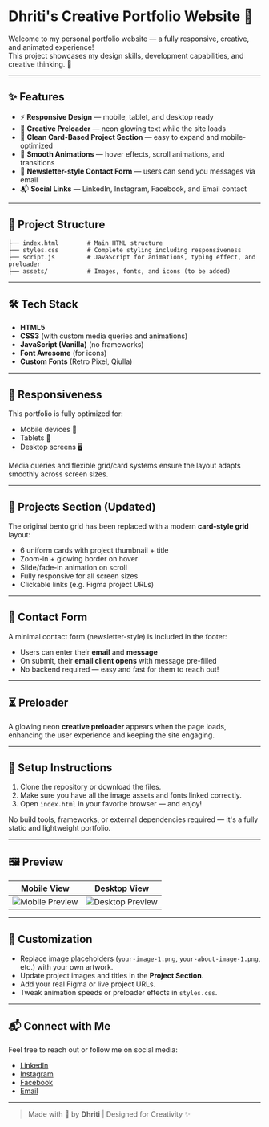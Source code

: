
# Dhriti's Creative Portfolio Website 🚀

Welcome to my personal portfolio website — a fully responsive, creative, and animated experience!  
This project showcases my design skills, development capabilities, and creative thinking. 🎨

---

## ✨ Features

- ⚡ **Responsive Design** — mobile, tablet, and desktop ready
- 🎨 **Creative Preloader** — neon glowing text while the site loads
- 🧱 **Clean Card-Based Project Section** — easy to expand and mobile-optimized
- 🎥 **Smooth Animations** — hover effects, scroll animations, and transitions
- 💌 **Newsletter-style Contact Form** — users can send you messages via email
- 📬 **Social Links** — LinkedIn, Instagram, Facebook, and Email contact

---

## 📂 Project Structure

```
├── index.html        # Main HTML structure
├── styles.css        # Complete styling including responsiveness
├── script.js         # JavaScript for animations, typing effect, and preloader
├── assets/           # Images, fonts, and icons (to be added)
```

---

## 🛠 Tech Stack

- **HTML5**
- **CSS3** (with custom media queries and animations)
- **JavaScript (Vanilla)** (no frameworks)
- **Font Awesome** (for icons)
- **Custom Fonts** (Retro Pixel, Qiulla)

---

## 📱 Responsiveness

This portfolio is fully optimized for:
- Mobile devices 📱
- Tablets 📲
- Desktop screens 🖥️

Media queries and flexible grid/card systems ensure the layout adapts smoothly across screen sizes.

---

## 🧱 Projects Section (Updated)

The original bento grid has been replaced with a modern **card-style grid** layout:
- 6 uniform cards with project thumbnail + title
- Zoom-in + glowing border on hover
- Slide/fade-in animation on scroll
- Fully responsive for all screen sizes
- Clickable links (e.g. Figma project URLs)

---

## 💌 Contact Form

A minimal contact form (newsletter-style) is included in the footer:
- Users can enter their **email** and **message**
- On submit, their **email client opens** with message pre-filled
- No backend required — easy and fast for them to reach out!

---

## ⏳ Preloader

A glowing neon **creative preloader** appears when the page loads, enhancing the user experience and keeping the site engaging.

---

## 🚀 Setup Instructions

1. Clone the repository or download the files.
2. Make sure you have all the image assets and fonts linked correctly.
3. Open `index.html` in your favorite browser — and enjoy!

No build tools, frameworks, or external dependencies required — it's a fully static and lightweight portfolio.

---

## 🖼️ Preview

| Mobile View | Desktop View |
|:-----------:|:------------:|
| ![Mobile Preview](https://i.imgur.com/IeWjSV5.png) | ![Desktop Preview](https://i.imgur.com/6qrI0hR.png) |

---

## 📝 Customization

- Replace image placeholders (`your-image-1.png`, `your-about-image-1.png`, etc.) with your own artwork.
- Update project images and titles in the **Project Section**.
- Add your real Figma or live project URLs.
- Tweak animation speeds or preloader effects in `styles.css`.

---

## 📬 Connect with Me

Feel free to reach out or follow me on social media:

- [LinkedIn](https://www.linkedin.com/in/dhritiman-bhattacharjee-b399a5292/)
- [Instagram](https://www.instagram.com/bat_sign_on/)
- [Facebook](https://www.facebook.com/dhritimanbhattacharjee.bhattacharjee)
- [Email](mailto:dhritiman16chhya@gmail.com)

---

> Made with 💙 by **Dhriti** | Designed for Creativity ✨
